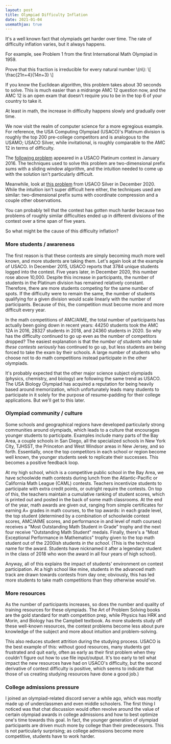 ```yaml
---
layout: post
title: Olympiad Difficulty Inflation
date: 2021-01-04 
usemathjax: true
---
```


It's a well known fact that olympiads get harder over time. The rate of difficulty inflation varies, but it always happens.

For example, see Problem 1 from the first International Math Olympiad in 1959.

Prove that this fraction is irreducible for every natural number \\(n\\): \\[ \frac{21n+4}{14n+3} \\] 

If you know the Euclidean algorithm, this problem takes about 30 seconds to solve. This is much easier than a midrange AMC 12 question now, and the AMC 12 is an open exam that doesn't require you to be in the top 6 of your country to take it. 

At least in math, the increase in difficulty happens slowly and gradually over time. 

We now visit the realm of computer science for a more egregious example. For reference, the USA Computing Olympiad (USACO)'s Platinum division is roughly the top 200 pre-college competitors and is analogous to the USAMO; USACO Silver, while invitational, is roughly comparable to the AMC 12 in terms of difficulty. 

The [following problem](http://usaco.org/index.php?page=viewproblem2&cpid=600) appeared in a USACO Platinum contest in January 2016. The techniques used to solve this problem are two-dimensional prefix sums with a sliding window algorithm, and the intuition needed to come up with the solution isn't particularly difficult. 

Meanwhile, look at [this problem](http://usaco.org/index.php?page=viewproblem2&cpid=1063) from USACO Silver in December 2020. While the intuition isn't super difficult here either, the techniques used are similar: two-dimensional prefix sums with coordinate compression and a couple other observations. 

You can probably tell that the contest has gotten much harder because two problems of roughly similar difficulties ended up in different divisions of the contest over a time span of five years. 

So what might be the cause of this difficulty inflation? 

### More students / awareness

The first reason is that these contests are simply becoming much more well known, and more students are taking them. Let's again look at the example of USACO. In December 2015, USACO reports that 3784 unique students logged into the contest. Five years later, in December 2020, this number rose above 10,000. Despite this increase in participants, the number of students in the Platinum division has remained relatively constant. Therefore, there are more students competing for the same number of spots. If the difficulty were to remain the same, the number of students qualifying for a given division would scale linearly with the number of participants. Because of this, the competition must become more and more difficult every year. 

In the math competitions of AMC/AIME, the total number of participants has actually been going down in recent years: 44250 students took the AMC 12A in 2016, 28327 students in 2018, and 24360 students in 2020. So why has the difficulty continued to go up even as the number of competitors dropped? The easiest explanation is that the _number of students who take these contests seriously_ has continued to go up, but less students are being forced to take the exam by their schools. A large number of students who choose not to do math competitions instead participate in the other olympiads. 

It's probably expected that the other major science subject olympiads (physics, chemistry, and biology) are following the same trend as USACO. The USA Biology Olympiad has acquired a reputation for being heavily based around memorization, which unfortunately leads many students to participate in it solely for the purpose of resume-padding for their college applications. But we'll get to this later. 

### Olympiad community / culture

Some schools and geographical regions have developed particularly strong communities around olympiads, which leads to a culture that encourages younger students to participate. Examples include many parts of the Bay Area, a couple schools in San Diego, all the specialized schools in New York City, TJHSST, the Princeton and West Windsor areas in New Jersey, and so forth. Essentially, once the top competitors in each school or region become well known, the younger students seek to replicate their successes. This becomes a positive feedback loop.

At my high school, which is a competitive public school in the Bay Area, we have schoolwide math contests during lunch from the Atlantic-Pacific or California Math League (CAML) contests. Teachers incentivize students to participate with extra credit points, or outright require the contests. On top of this, the teachers maintain a cumulative ranking of student scores, which is printed out and posted in the back of some math classrooms. At the end of the year, math awards are given out, ranging from simple certificates for earning A+ grades in math courses, to the top awards: in each grade level, the top student (determined by a combination of schoolwide contest scores, AMC/AIME scores, and performance in and level of math courses) receives a "Most Outstanding Math Student in Grade" trophy and the next four receive "Outstanding Math Student" medals. Finally, there's a "Most Exceptional Performance in Mathematics" trophy given to the top math student out of the 2200ish students _in the school_. (This is the technical name for the award. Students have nicknamed it after a legendary student in the class of 2018 who won the award in all four years of high school).

Anyway, all of this explains the impact of students' environment on contest participation. At a high school like mine, students in the advanced math track are drawn towards contests from day one; obviously, this has led more students to take math competitions than they otherwise would've.

### More resources

As the number of participants increases, so does the number and quality of training resources for these olympiads. The Art of Problem Solving books are the gold standard for math competition prep, while Physics has HRK and Morin, and Biology has the Campbell textbook. As more students study off these well-known resources, the contest problems become less about pure knowledge of the subject and more about intuition and problem-solving. 

This also reduces student attrition during the studying process. USACO is the best example of this: without good resources, many students got frustrated and quit early, often as early as their first problem when they couldn't figure out how to use file input/output. It's too early to tell what impact the new resources have had on USACO's difficulty, but the second derivative of contest difficulty is positive, which seems to indicate that those of us creating studying resources have done a good job.)

### College admissions pressure

I joined an olympiad-related discord server a while ago, which was mostly made up of underclassmen and even middle schoolers. The first thing I noticed was that chat discussion would often revolve around the value of certain olympiad awards in college admissions and how to best optimize one's time towards this goal. In fact, the younger generation of olympiad participants are driven much more by college than their predecessors. This is not particularly surprising; as college admissions become more competitive, students have to work harder. 
